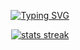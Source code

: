 <p align="center">
<a href="https://github.com/GoldenThrust/GoldenThrust"><img src="https://readme-typing-svg.demolab.com?font=Fira+Code&pause=1000&color=D227F7&background=FF494900&center=true&lines=Welcome+to+my+profile.;I+am+Adeniji+Olajide;A+Full+Stack+Web+Developer;and+a+Software+Engineer.;" alt="Typing SVG" /></a>
</p>
<p align="center">
<a href="https://git.io/streak-stats">
<img src="https://github-readme-streak-stats.herokuapp.com?user=GoldenThrust&theme=highcontrast&border_radius=10" alt="stats streak"></a>
</p>

